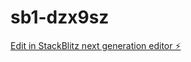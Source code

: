 # sb1-dzx9sz

[Edit in StackBlitz next generation editor ⚡️](https://stackblitz.com/~/github.com/Mani11051105/sb1-dzx9sz)
